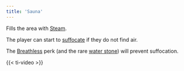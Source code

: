 ```yaml
---
title: 'Sauna'
---
```


Fills the area with [Steam](https://noita.wiki.gg/wiki/Steam).

The player can start to [suffocate](https://noita.wiki.gg/wiki/Damage_Types#Suffocation_Damage) if they do not find air.

The [Breathless](https://noita.wiki.gg/wiki/Breathless) perk (and the rare [water stone](https://noita.wiki.gg/wiki/Vuoksikivi)) will prevent suffocation.

{{< ti-video >}}
